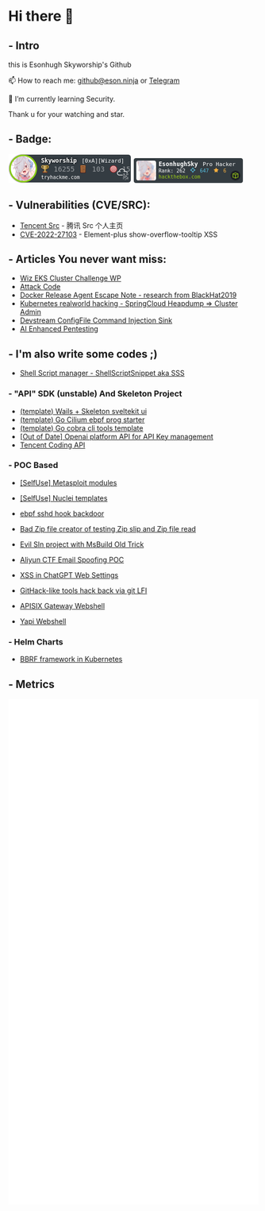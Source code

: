 # Hi there 👋

## - Intro

this is Esonhugh Skyworship's Github 

📫 How to reach me: <github@eson.ninja> or [Telegram](https://t.me/esonhugh_skywalker)

🌱 I’m currently learning Security.

Thank u for your watching and star.

## - Badge:

![TryHackMe](img/TryHackMe.png)
![HackTheBox](img/HackTheBox.png)

## - Vulnerabilities (CVE/SRC):

- [Tencent Src](https://security.tencent.com/index.php/user/p/FC955A65213EFD9B0DC0BE1A74FF3BF9) - 腾讯 Src 个人主页
- [CVE-2022-27103](https://www.cvedetails.com/cve/CVE-2022-27103/) - Element-plus show-overflow-tooltip XSS

## - Articles You never want miss:

- [Wiz EKS Cluster Challenge WP](https://github.com/Esonhugh/WizEKSClusterGame)
- [Attack Code](https://github.com/Esonhugh/Attack_Code)
- [Docker Release Agent Escape Note - research from BlackHat2019](https://github.com/Esonhugh/Docker-Release-Agent-Escape)
- [Kubernetes realworld hacking - SpringCloud Heapdump => Cluster Admin](https://github.com/Esonhugh/SpringCloudHeapdump)
- [Devstream ConfigFile Command Injection Sink](https://github.com/Esonhugh/Devstream-ConfigFile-Command-Injection)
- [AI Enhanced Pentesting](https://github.com/Esonhugh/AI-Enhanced-hacking)

## - I'm also write some codes ;)

- [Shell Script manager - ShellScriptSnippet aka SSS ](https://github.com/Esonhugh/ShellScriptSnippet)

### - "API" SDK (unstable) And Skeleton Project

- [(template) Wails + Skeleton sveltekit ui](https://github.com/Esonhugh/wails-skeleton-template)
- [(template) Go Cilium ebpf prog starter](https://github.com/Esonhugh/ebpf_cilium_starter)
- [(template) Go cobra cli tools template](https://github.com/Esonhugh/fast-cli-template)
- [ \[Out of Date\] Openai platform API for API Key management](https://github.com/Esonhugh/OpenAI-Platform-API)
- [Tencent Coding API](https://github.com/Esonhugh/tencent-coding-openapi)

### - POC Based

- [\[SelfUse\] Metasploit modules](https://github.com/Esonhugh/Self-Metasploit)
- [\[SelfUse\] Nuclei templates](https://github.com/Esonhugh/public-nuclei-template)
- [ebpf sshd hook backdoor](https://github.com/Esonhugh/sshd_backdoor)
- [Bad Zip file creator of testing Zip slip and Zip file read](https://github.com/Esonhugh/ZipperTestingUtils)
- [Evil Sln project with MsBuild Old Trick](https://github.com/Esonhugh/EvilSlnProject)
- [Aliyun CTF Email Spoofing POC](https://github.com/Esonhugh/AliyunCTF-Email-Spoofing-DKIM-Creator)
- [XSS in ChatGPT Web Settings](https://github.com/Esonhugh/ChatGPT-Web-Setting-Funny-Abuse)
- [GitHack-like tools hack back via git LFI](https://github.com/Esonhugh/GitBeHacked)

- [APISIX Gateway Webshell](https://github.com/Esonhugh/apisix-webshell-rce)
- [Yapi Webshell](https://github.com/Esonhugh/yapi-rce-webshell)

### - Helm Charts

- [BBRF framework in Kubernetes](https://github.com/Esonhugh/bbrf-server-helm-chart)


## - Metrics

![Metrics](/github-metrics.svg)

<!--
**Esonhugh/Esonhugh** is a ✨ _special_ ✨ repository because its `README.md` (this file) appears on your GitHub profile.
Here are some ideas to get you started:
- 🔭 I’m currently working on ...
- 🌱 I’m currently learning ...
- 👯 I’m looking to collaborate on ...
- 🤔 I’m looking for help with ...
- 💬 Ask me about ...
- 📫 How to reach me: ...
- 😄 Pronouns: ...
- ⚡ Fun fact: ...
-->
